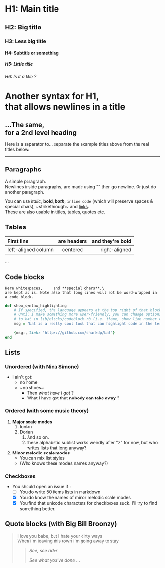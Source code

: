 # H1: Main title

## H2: Big title

### H3: Less big title

#### H4: Subtitle or something

##### H5: Little       title

###### H6: Is it a *title* ?

Another syntax for H1,\
that allows newlines in a title
=====================

...The same,\
for a 2nd level heading
---

Here is a separator to... separate the example titles above from the real titles below:

---

## Paragraphs

A simple paragraph.\
Newlines inside paragraphs, are made using "\" then go newline. Or just do another paragraph.

You can use *italic*, **bold**, ***both***, `inline code` (which will preserve spaces & special chars), ~strikethrough~ and [links](https://github.com/ocgg/md_cli_renderer).\
These are also usable in titles, tables, quotes etc.

## Tables

First line | are headers | and they're bold
:--------|:---------:|---------------:
left-aligned column | centered | right-aligned
...

## Code blocks

```
Here whitespaces,     and **special chars**,\
are kept as is. Note also that long lines will not be word-wrapped in a code block.
```

```ruby
def show_syntax_highlighting
    # If specified, the language appears at the top right of that block.
    # Until I make something more user-friendly, you can change options passed
    # to bat in lib/blocks/codeblock.rb (i.e. theme, show line number etc.)
    msg = "bat is a really cool tool that can highlight code in the terminal"

    {msg:, link: "https://github.com/sharkdp/bat"}
end
```

## Lists

### Unordered (with Nina Simone)

- I ain't got:
  * no home
  * ~no shoes~
    - Then *what have I got* ?
    - What I have got that **nobody can take away** ?

### Ordered (with some music theory)

1. **Major scale modes**
   1. Ionian
   2. Dorian
      1) And so on.
      2) these alphabetic sublist works weirdly after "z" for now, but who writes lists that long anyway?
2. **Minor melodic scale modes**
   - You can mix list styles
   - (Who knows these modes names anyway?)

### Checkboxes

- You should open an issue if :
  - [ ] You do write 50 items lists in markdown
  - [x] You do know the names of minor melodic scale modes
  - [X] You find that unicode characters for checkboxes suck. I'll try to find something better.

## Quote blocks (with Big Bill Broonzy)

> I love you babe, but I hate your dirty ways\
When I'm leaving this town I'm going away to stay
> > *See, see rider*
> >
> > *See what you've done*
> > ...
